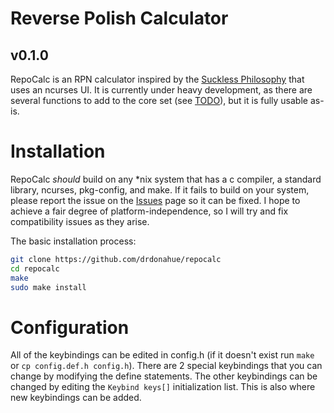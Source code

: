 # Reverse Polish Calculator
## v0.1.0

RepoCalc is an RPN calculator inspired by the [Suckless Philosophy](https://suckless.org/philosophy) that uses an ncurses UI. It is currently under heavy development, as there are
several functions to add to the core set (see [TODO](TODO.md)), but it is fully usable as-is. 

# Installation

RepoCalc *should* build on any \*nix system that has a c compiler, a standard library, ncurses, pkg-config, and make. If
it fails to build on your system, please report the issue on the [Issues](https://github.com/drdonahue/repocalc/issues) page
so it can be fixed. I hope to achieve a fair degree of platform-independence, so I will try and fix compatibility issues as they arise.

The basic installation process:

```bash
git clone https://github.com/drdonahue/repocalc
cd repocalc
make
sudo make install
```
# Configuration

All of the keybindings can be edited in config.h (if it doesn't exist run `make` or `cp config.def.h config.h`).
There are 2 special keybindings that you can change by modifying the define statements. The other keybindings can
be changed by editing the `Keybind keys[]` initialization list. This is also where new keybindings can be added.


